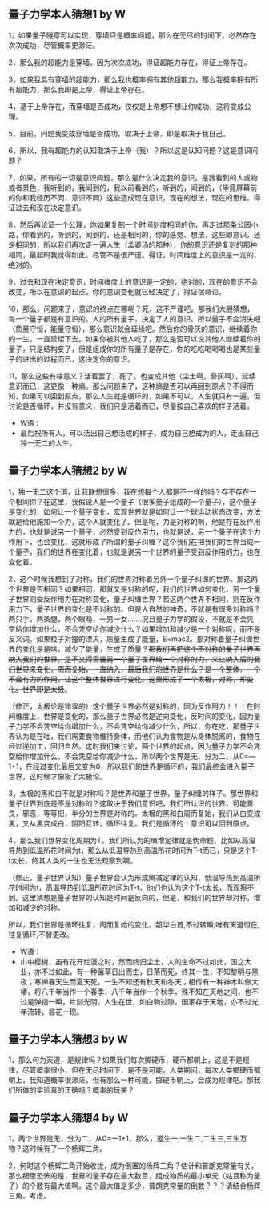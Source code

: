 ## 量子力学本人猜想1 by W

1，如果量子隧穿可以实现，穿墙只是概率问题，那么在无尽的时间下，必然存在次次成功，尽管概率更渺茫。

2，那么我的超能力是穿墙，因为次次成功，得证超能力存在，得证上帝存在。

3，如果我具有穿墙的超能力，那么我也概率拥有其他超能力，那么我概率拥有所有超能力，那么我即是上帝，得证上帝存在。

4，基于上帝存在，而穿墙是否成功，仅仅是上帝想不想让你成功，这将变成公理。

5，目前，问题我变成穿墙是否成功，取决于上帝，即是取决于我自己。

6，所以，我有超能力的认知取决于上帝（我）？所以这是认知问题？这是意识问题？

7，如果，所有的一切是意识问题，那么是什么决定我的意识，是我看到的人或物或者景色，我听到的，我闻到的，我以前看到的，听到的，闻到的，（毕竟屏幕前的你和我经历不同，意识不同）这些造成现在意识，现在的想法，现在的思维。得证过去和现在决定意识。

8，然后再论证一个公理，你如果复制一个时间刻度相同的你，再走过那条公园小路，你看到的，听到的，闻到的，还是相同的，你的感觉、想法，这些即意识，还是相同的，所以我们再次走一遍人生（孟婆汤的那种），你的意识还是复刻的那种相同，最起码我觉得如此，尽管不是很严谨。得证，时间维度上的意识是一定的，绝对的。

9，过去和现在决定意识，时间维度上的意识是一定的，绝对的，现在的意识不会改变，所以在意识的起点，你的意识变化就已经决定了，得证宿命论。

10，那么，问题来了，意识的终点在哪呢？死，这不严谨吧。那我们大胆猜想，每一个量子都是有意识的，人的所有量子，决定了人的意识。所以量子不会消失吧（质量守恒，能量守恒），那么意识就会延续吧。然后你的骨灰的意识，继续着你的一生，一直延续下去。如果你被其他人吃了，那么是否可以说其他人继续着你的量子，只是结构变了，但是组成你的所有量子是存在，你的吃吃喝喝喝也是某些量子的进出的过程而已，这决定你的意识。

11，那么这些有啥意义？活着罢了，死了，也变成其他（尘土啊，骨灰啊），延续意识而已，这更像一种熵。那么问题来了，这种熵是否可以再回到原点？不得而知，如果可以回到原点，那么人生就是循环的，如果不可以，人生就只有一遍，但讨论是否循环，并没有意义，我们只是活着而已，尽量按自己喜欢的样子活着。

- W语：
- 最后祝所有人，可以活出自己想活成的样子，成为自己想成为的人，走出自己独一无二的人生。

## 量子力学本人猜想2 by W

1，独一无二这个词，让我联想很多，我在想每个人都是不一样的吗？存不存在一个相同你？在这里，我假设人是一个量子（很多量子组成的一个量子），这个量子是变化的，如何让一个量子变化，宏观世界就是如何让一个球运动状态改变，方法就是给他施加一个力，这个人就变化了。但是呢，力是对称的啊，他是存在反作用力的，也就是说另一个量子，必然受到反作用力，也就是说，另一个量子在这个力作用下，也会变化，这就形成了所谓的量子纠缠？这个我们在把我们的世界当成一个量子，我们的世界在变化着，也就是说另一个世界的量子受到反作用的力，也在变化着。

2，这个时候我想到了对称，我们的世界对称着另外一个量子纠缠的世界。那这两个世界是否相同？如果相同，那就又是对称的呢，我们的世界如何变化，另一个量子世界则受反作用力在对称变化，量子纠缠世界？若这两个世界不相同，则在反作用力下，量子世界的变化是不对称的。但是大自然的神奇，不就是有很多对称吗？两只手，两条腿，两个眼睛，一男一女.......况且量子力学的假设，不就是不会凭空给你增加什么，不会凭空给你减少什么？如果增加和减少是一个对称呢，而不是反义词。如果粒子对撞的湮灭，质量生成了能量，E=mac2。那对称着量子纠缠世界的变化是是啥，减少了能量，生成了质量？~~那我们再把这个不对称的量子世界再纳入我们的世界，是不又得需要另一个量子世界给一个对称的力，来让纳入后的我们世界来变化，周而复始，一直纳入，最后我们的世界是什么？是一个整体，一个不会有力的作用，让这个整体世界进行变化。这里形成了一个太极，对称，却变化。世界即是太极~~。

（修正，太极论是错误的）这个量子世界必然是对称的，因为反作用力！！！在时间维度上，世界是变化的，那么量子世界必然是逆向变化，反时间的变化，因为量子力学不会凭空给你增加什么，不会凭空给你减少什么，所以，你在吃，那量子世界认为是在吐，我们需要食物维持身体，而他们认为食物是从身体脱离的，食物在经过逆加工，回归自然。这时我们来讨论，两个世界的起点，因为量子力学不会凭空给你增加什么，不会凭空给你减少什么，所以两个世界是无，分为二，从0=—1+1，在经过变化最后又变为0，所以我们的世界是循环的，我们最终会进入量子世界，这时候才像极了太极论。

3，太极的黑和白不就是对称吗？是世界和量子世界，量子纠缠的样子。那世界和量子世界到底是不是对称的？这取决于我们意识吧，我们所认识的世界，可能善良，邪恶，等等把，半分的世界是对称的。太极的黑和白周而复始，我们从白变成黑，又从黑变成白，阴阳互转，循环往复。我们是循环的！意识可以回到原点。

4，那么我们世界变化周期为T，我们所认为的熵增定律就是伪命题，比如从高温导热到低温所花时间为t，那么从低温导热到高温所花时间为T-t而已，只是这个T-t太长，终其人类的一生也无法观察到啊。

（修正，量子世界认知）量子世界会认为形成熵减定律的认知，低温导热到高温所花时间为t，高温导热到低温所花时间为T-t，他们也认为这个T-t太长，而观察不到。这里猜想是量子世界的认知是时间是反向的，但是，和我们的世界却对称，增加和减少的对称。

所以，我们世界是循环往复，周而复始的变化。韶华白首,不过转瞬,唯有天道恒在,往复循环,不曾更改。

- W语：
- 山中樱树，虽有花开烂漫之时，然而终归尘土，人的生命不过如此，国之大业，亦不过如此，有一种菌草日出而生，日落而死，终其一生，不知黎明与黑夜；寒蝉春天生而夏天死，一生不知还有秋天和冬天；相传有一种神木叫做大椿，将八千年当作一个春季，八千年当作一个秋季，殊不知在天地之间，也不过是弹指一瞬，片刻光阴，人生在世，如白驹过隙，国家存于天地，亦不过光年流转，昙花一现。

## 量子力学本人猜想3 by W

1，那么何为天道，是规律吗？如果我们每次掷硬币，硬币都朝上，这是不是规律，尽管概率很小，但在无尽时间下，是不是可能，人类期间，每次人类掷硬币都朝上，我知道概率很渺茫，但有那么一种可能，掷硬币朝上，会成为规律吧。那我们所做的实验真的正确吗？概率的玩笑？

## 量子力学本人猜想4 by W

1，两个世界是无，分为二，从0=—1+1，那么，道生一,一生二,二生三,三生万物？这时候有了一个杨辉三角。

2，何时这个杨辉三角开始收拢，成为倒置的杨辉三角？估计和普朗克常量有关，那么细思恐怖的是，世界的量子存在最大数目，组成物质的最小单元（姑且称为量子）的个数有最大值啊。这个最大值是多少，普朗克常量的倒数？？？请结合杨辉三角，考虑。
